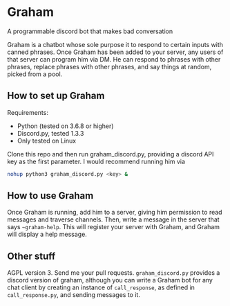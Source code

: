 # Graham
A programmable discord bot that makes bad conversation

Graham is a chatbot whose sole purpose it to respond to certain inputs with canned phrases. Once Graham has been added to your server, any users of that server can program him via DM. He can respond to phrases with other phrases, replace phrases with other phrases, and say things at random, picked from a pool.

## How to set up Graham

Requirements:
* Python (tested on 3.6.8 or higher)
* Discord.py, tested 1.3.3
* Only tested on Linux

Clone this repo and then run graham_discord.py, providing a discord API key as the first parameter. I would recommend running him via 

```bash
nohup python3 graham_discord.py <key> &
```

## How to use Graham

Once Graham is running, add him to a server, giving him permission to read messages and traverse channels. Then, write a message in the server that says `~graham-help`. This will register your server with Graham, and Graham will display a help message.

## Other stuff

AGPL version 3. Send me your pull requests. `graham_discord.py` provides a discord version of graham, although you can write a Graham bot for any chat client by creating an instance of `call_response`, as defined in `call_response.py`, and sending messages to it.
